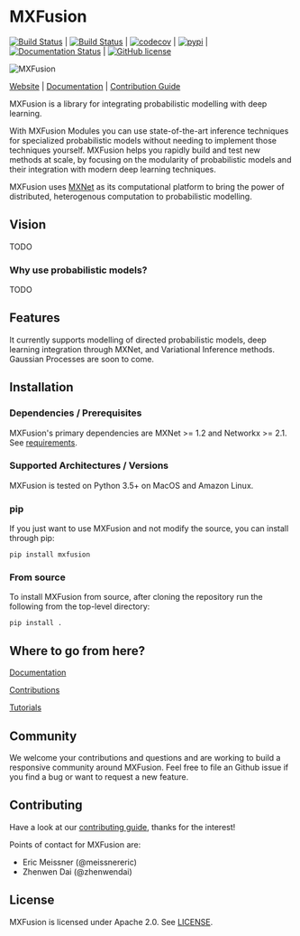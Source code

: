 # MXFusion
[![Build Status](https://travis-ci.org/amzn/MXFusion.svg?branch=master)](https://travis-ci.org/amzn/MXFusion) |
[![Build Status](https://travis-ci.org/amzn/MXFusion.svg?branch=develop)](https://travis-ci.org/amzn/MXFusion/branches) |
[![codecov](https://codecov.io/gh/amzn/MXFusion/branch/master/graph/badge.svg)](https://codecov.io/gh/amzn/MXFusion) |
[![pypi](https://img.shields.io/pypi/v/mxfusion.svg?style=flat)](https://pypi.org/project/mxfusion/) |
[![Documentation Status](https://readthedocs.org/projects/mxfusion/badge/?version=latest)](https://mxfusion.readthedocs.io/en/latest/?badge=latest) |
[![GitHub license](https://img.shields.io/github/license/amzn/mxfusion.svg)](https://github.com/amzn/mxfusion/blob/master/LICENSE)

![MXFusion](docs/images/logo/blender-small.png)

[Website](https://github.com/amzn/MXFusion) |
[Documentation](https://mxfusion.readthedocs.io/en/latest/index.html) |
[Contribution Guide](https://github.com/amzn/MXFusion/CONTRIBUTING.md)

MXFusion is a library for integrating probabilistic modelling with deep learning.

With MXFusion Modules you can use state-of-the-art inference techniques for specialized probabilistic models without needing to implement those techniques yourself. MXFusion helps you rapidly build and test new methods at scale, by focusing on the modularity of probabilistic models and their integration with modern deep learning techniques.

MXFusion uses  [MXNet](https://github.com/apache/incubator-mxnet) as its computational platform to bring the power of distributed, heterogenous computation to probabilistic modelling.

## Vision

TODO

### Why use probabilistic models?

TODO

## Features
It currently supports modelling of directed probabilistic models, deep learning integration through MXNet, and Variational Inference methods. Gaussian Processes are soon to come.


## Installation

### Dependencies / Prerequisites
MXFusion's primary dependencies are MXNet >= 1.2 and Networkx >= 2.1.
See [requirements](requirements/requirements.txt).

### Supported Architectures / Versions

MXFusion is tested on Python 3.5+ on MacOS and Amazon Linux.

### pip
If you just want to use MXFusion and not modify the source, you can install through pip:
```
pip install mxfusion
```

### From source
To install MXFusion from source, after cloning the repository run the following from the top-level directory:
```
pip install .
```

## Where to go from here?

[Documentation](https://github.com/amzn/MXFusion/docs)

[Contributions](CONTRIBUTING.md)

[Tutorials](Tutorials.md)

## Community
We welcome your contributions and questions and are working to build a responsive community around MXFusion. Feel free to file an Github issue if you find a bug or want to request a new feature.

## Contributing

Have a look at our [contributing guide](CONTRIBUTING.md), thanks for the interest!

Points of contact for MXFusion are:
* Eric Meissner (@meissnereric)
* Zhenwen Dai (@zhenwendai)

## License

MXFusion is licensed under Apache 2.0. See [LICENSE](LICENSE).
